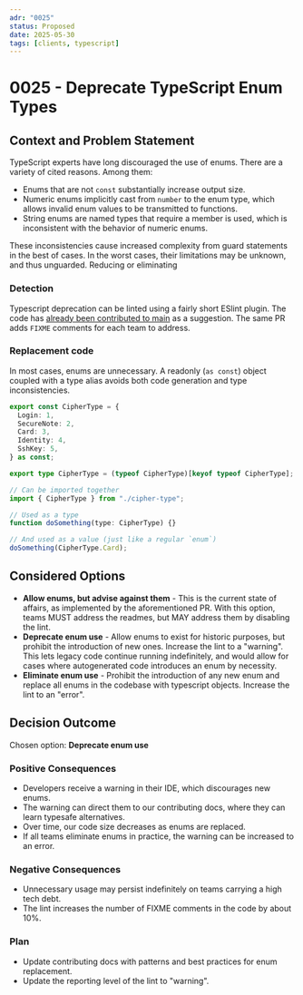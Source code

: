 ```yaml
---
adr: "0025"
status: Proposed
date: 2025-05-30
tags: [clients, typescript]
---
```


# 0025 - Deprecate TypeScript Enum Types

<AdrTable frontMatter={frontMatter}></AdrTable>

## Context and Problem Statement

TypeScript experts have long discouraged the use of enums. There are a variety of cited reasons.
Among them:

- Enums that are not `const` substantially increase output size.
- Numeric enums implicitly cast from `number` to the enum type, which allows invalid enum values to
  be transmitted to functions.
- String enums are named types that require a member is used, which is inconsistent with the
  behavior of numeric enums.

These inconsistencies cause increased complexity from guard statements in the best of cases. In the
worst cases, their limitations may be unknown, and thus unguarded. Reducing or eliminating

### Detection

Typescript deprecation can be linted using a fairly short ESlint plugin. The code has
[already been contributed to main](no-enum-lint) as a suggestion. The same PR adds `FIXME` comments
for each team to address.

### Replacement code

In most cases, enums are unnecessary. A readonly (`as const`) object coupled with a type alias
avoids both code generation and type inconsistencies.

```ts
export const CipherType = {
  Login: 1,
  SecureNote: 2,
  Card: 3,
  Identity: 4,
  SshKey: 5,
} as const;

export type CipherType = (typeof CipherType)[keyof typeof CipherType];

// Can be imported together
import { CipherType } from "./cipher-type";

// Used as a type
function doSomething(type: CipherType) {}

// And used as a value (just like a regular `enum`)
doSomething(CipherType.Card);
```

## Considered Options

- **Allow enums, but advise against them** - This is the current state of affairs, as implemented by
  the aforementioned PR. With this option, teams MUST address the readmes, but MAY address them by
  disabling the lint.
- **Deprecate enum use** - Allow enums to exist for historic purposes, but prohibit the introduction
  of new ones. Increase the lint to a "warning". This lets legacy code continue running
  indefinitely, and would allow for cases where autogenerated code introduces an enum by necessity.
- **Eliminate enum use** - Prohibit the introduction of any new enum and replace all enums in the
  codebase with typescript objects. Increase the lint to an "error".

## Decision Outcome

Chosen option: **Deprecate enum use**

### Positive Consequences

- Developers receive a warning in their IDE, which discourages new enums.
- The warning can direct them to our contributing docs, where they can learn typesafe alternatives.
- Over time, our code size decreases as enums are replaced.
- If all teams eliminate enums in practice, the warning can be increased to an error.

### Negative Consequences

- Unnecessary usage may persist indefinitely on teams carrying a high tech debt.
- The lint increases the number of FIXME comments in the code by about 10%.

### Plan

- Update contributing docs with patterns and best practices for enum replacement.
- Update the reporting level of the lint to "warning".
